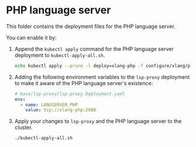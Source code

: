# PHP language server

This folder contains the deployment files for the PHP language server.

You can enable it by:

1. Append the `kubectl apply` command for the PHP language server deployment to `kubectl-apply-all.sh`.

   ```bash
   echo kubectl apply --prune -l deploy=xlang-php -f configure/xlang/php/ --recursive >> kubectl-apply-all.sh
   ```

2. Adding the following environment variables to the `lsp-proxy` deployment to make it aware of the PHP language server's existence:

   ```yaml
   # base/lsp-proxy/lsp-proxy.Deployment.yaml
   env:
     - name: LANGSERVER_PHP
       value: tcp://xlang-php:2088
   ```

3. Apply your changes to `lsp-proxy` and the PHP language server to the cluster.

   ```bash
   ./kubectl-apply-all.sh
   ```

